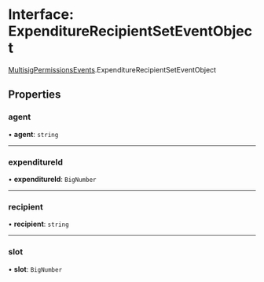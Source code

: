 # Interface: ExpenditureRecipientSetEventObject

[MultisigPermissionsEvents](../modules/MultisigPermissionsEvents.md).ExpenditureRecipientSetEventObject

## Properties

### agent

• **agent**: `string`

___

### expenditureId

• **expenditureId**: `BigNumber`

___

### recipient

• **recipient**: `string`

___

### slot

• **slot**: `BigNumber`
